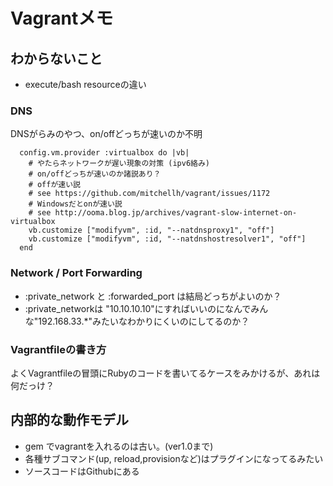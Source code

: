# Vagrantメモ

## わからないこと

* execute/bash resourceの違い

### DNS
DNSがらみのやつ、on/offどっちが速いのか不明

```
  config.vm.provider :virtualbox do |vb|
    # やたらネットワークが遅い現象の対策 (ipv6絡み)
    # on/offどっちが速いのか諸説あり？
    # offが速い説
    # see https://github.com/mitchellh/vagrant/issues/1172
    # Windowsだとonが速い説
    # see http://ooma.blog.jp/archives/vagrant-slow-internet-on-virtualbox
    vb.customize ["modifyvm", :id, "--natdnsproxy1", "off"]
    vb.customize ["modifyvm", :id, "--natdnshostresolver1", "off"]
  end
```

### Network / Port Forwarding

* :private_network と :forwarded_port は結局どっちがよいのか？
* :private_networkは "10.10.10.10"にすればいいのになんでみんな"192.168.33.*"みたいなわかりにくいのにしてるのか？


### Vagrantfileの書き方

よくVagrantfileの冒頭にRubyのコードを書いてるケースをみかけるが、あれは何だっけ？

## 内部的な動作モデル

* gem でvagrantを入れるのは古い。(ver1.0まで)
* 各種サブコマンド(up, reload,provisionなど)はプラグインになってるみたい
* ソースコードはGithubにある

